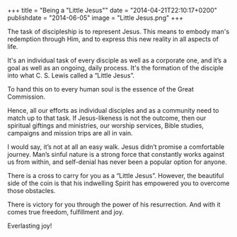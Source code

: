 +++
title = "Being a \"Little Jesus\""
date = "2014-04-21T22:10:17+0200"
publishdate = "2014-06-05"
image = "Little Jesus.png"
+++

The task of discipleship is to represent Jesus. This means to embody man's redemption through Him, and to express this new reality in all aspects of life.

It's an individual task of every disciple as well as a corporate one, and it’s a goal as well as an ongoing, daily process. It's the formation of the disciple into what C. S. Lewis called a “Little Jesus”.

To hand this on to every human soul is the essence of the Great Commission.

Hence, all our efforts as individual disciples and as a community need to match up to that task. If Jesus-likeness is not the outcome, then our spiritual giftings and ministries, our worship services, Bible studies, campaigns and mission trips are all in vain.

I would say, it’s not at all an easy walk. Jesus didn’t promise a comfortable journey. Man’s sinful nature is a strong force that constantly works against us from within, and self-denial has never been a popular option for anyone.

There is a cross to carry for you as a “Little Jesus”. However, the beautiful side of the coin is that his indwelling Spirit has empowered you to overcome those obstacles.

There is victory for you through the power of his resurrection. And with it comes true freedom, fulfillment and joy.

Everlasting joy!
